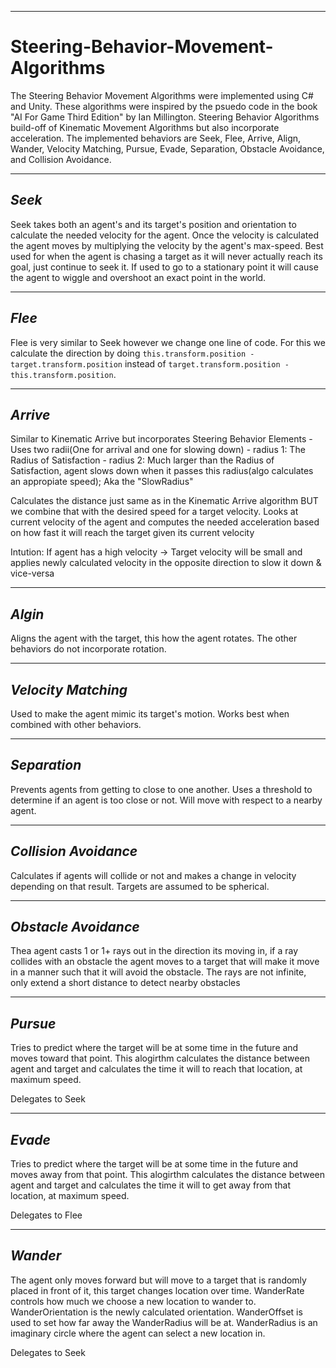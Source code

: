 ------------------------------------------------------------------------------------------------------------------------------------
# Steering-Behavior-Movement-Algorithms

The Steering Behavior Movement Algorithms were implemented using C# and Unity. These algorithms were inspired by the psuedo code in the book "AI For Game Third Edition" by Ian Millington. Steering Behavior Algorithms build-off of Kinematic Movement Algorithms but also incorporate acceleration. The implemented behaviors are Seek, Flee, Arrive, Align, Wander, Velocity Matching, Pursue, Evade, Separation, Obstacle Avoidance, and Collision Avoidance. 

-------------------------------------------------------------------------------------------------------------------------------
## *Seek*

Seek takes both an agent's and its target's position and orientation to calculate the needed velocity for the agent. Once the velocity is calculated the agent moves by multiplying the velocity by the agent's max-speed. Best used for when the agent is chasing a target as it will never actually reach its goal, just continue to seek it. If used to go to a stationary point it will cause the agent to wiggle and overshoot an exact point in the world. 

------------------------------------------------------------------------------------------------------------------------------------
## *Flee*

Flee is very similar to Seek however we change one line of code. For this we calculate the direction by doing `this.transform.position - target.transform.position` instead of `target.transform.position - this.transform.position`. 

-------------------------------------------------------------------------------------------------------------------------------
## *Arrive*

Similar to Kinematic Arrive but incorporates Steering Behavior Elements
    - Uses two radii(One for arrival and one for slowing down)
         - radius 1: The Radius of Satisfaction
         - radius 2: Much larger than the Radius of Satisfaction, agent slows down when it passes this radius(algo calculates an appropiate speed); Aka the "SlowRadius"
        
Calculates the distance just same as in the Kinematic Arrive algorithm BUT we combine that with the desired speed for a target velocity. Looks at current velocity of the agent and computes the needed acceleration based on how fast it will reach the target given its current velocity

Intution: If agent has a high velocity → Target velocity will be small and applies newly calculated velocity in the opposite direction to slow it down & vice-versa

-------------------------------------------------------------------------------------------------------------------------------
## *Algin*

Aligns the agent with the target, this how the agent rotates. The other behaviors do not incorporate rotation. 

-------------------------------------------------------------------------------------------------------------------------------
## *Velocity Matching*

Used to make the agent mimic its target's motion. Works best when combined with other behaviors.

-------------------------------------------------------------------------------------------------------------------------------
## *Separation*

Prevents agents from getting to close to one another. Uses a threshold to determine if an agent is too close or not. Will move with respect to a nearby agent.

-------------------------------------------------------------------------------------------------------------------------------
## *Collision Avoidance*

Calculates if agents will collide or not and makes a change in velocity depending on that result. Targets are assumed to be spherical.

-------------------------------------------------------------------------------------------------------------------------------
## *Obstacle Avoidance*

Thea agent casts 1 or 1+ rays out in the direction its moving in, if a ray collides with an obstacle the agent moves to a target that will make it move in a manner such that it will avoid the obstacle. The rays are not infinite, only extend a short distance to detect nearby obstacles

-------------------------------------------------------------------------------------------------------------------------------
## *Pursue*

Tries to predict where the target will be at some time in the future and moves toward that point. This alogirthm calculates the distance between agent and target and calculates the time it will to reach that location, at maximum speed.

Delegates to Seek

-------------------------------------------------------------------------------------------------------------------------------
## *Evade*

Tries to predict where the target will be at some time in the future and moves away from that point. This alogirthm calculates the distance between agent and target and calculates the time it will to get away from that location, at maximum speed.

Delegates to Flee

-------------------------------------------------------------------------------------------------------------------------------
## *Wander*

The agent only moves forward but will move to a target that is randomly placed in front of it, this target changes location over time. WanderRate controls how much we choose a new location to wander to. WanderOrientation is the newly calculated orientation. WanderOffset is used to set how far away the WanderRadius will be at. WanderRadius is an imaginary circle where the agent can select a new location in.

Delegates to Seek

